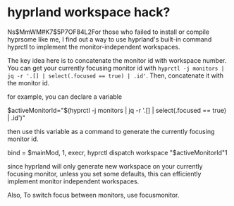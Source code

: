 # hyprland workspace hack?
Ns$MmWM#K7$5P7OF84L2For those who failed to install or compile hyprsome like me, I find out a way to use hyprland's built-in command hyprctl to implement the monitor-independent workspaces.

The key idea here is to concatenate the monitor id with workspace number. You can get your currently focusing monitor id with `hyprctl -j monitors | jq -r '.[] | select(.focused == true) | .id'`. Then, concatenate it with the monitor id.

for example, you can declare a variable

$activeMonitorId="$(hyprctl -j monitors | jq -r '.[] | select(.focused == true) | .id')"

then use this variable as a command to generate the currently focusing monitor id.

bind = $mainMod, 1, execr, hyprctl dispatch workspace "$activeMonitorId"1

since hyprland will only generate new workspace on your currently focusing monitor, unless you set some defaults, this can efficiently implement monitor independent workspaces.

Also, To switch focus between monitors, use focusmonitor.